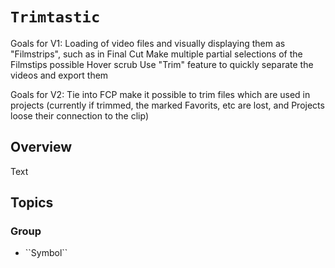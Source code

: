 # ``Trimtastic``

Goals for V1:
Loading of video files and visually displaying them as "Filmstrips", such as in Final Cut
Make multiple partial selections of the Filmstips possible
Hover scrub 
Use "Trim" feature to quickly separate the videos and export them


Goals for V2:
Tie into FCP 
    make it possible to trim files which are used in projects (currently if trimmed, the marked Favorits, etc are lost, and Projects loose their connection to the clip)

## Overview

<!--@START_MENU_TOKEN@-->Text<!--@END_MENU_TOKEN@-->

## Topics

### <!--@START_MENU_TOKEN@-->Group<!--@END_MENU_TOKEN@-->

- <!--@START_MENU_TOKEN@-->``Symbol``<!--@END_MENU_TOKEN@-->
